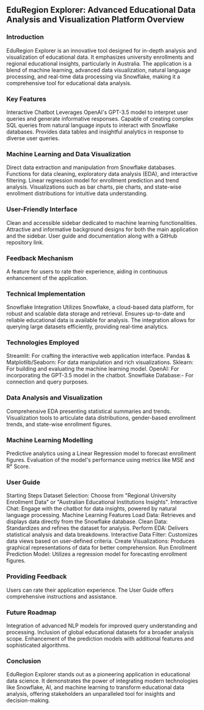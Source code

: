 ## EduRegion Explorer: Advanced Educational Data Analysis and Visualization Platform Overview
### Introduction 
EduRegion Explorer is an innovative tool designed for in-depth analysis and visualization of educational data. It emphasizes university enrollments and regional educational insights, particularly in Australia. The application is a blend of machine learning, advanced data visualization, natural language processing, and real-time data processing via Snowflake, making it a comprehensive tool for educational data analysis. 
### Key Features
 Interactive Chatbot Leverages OpenAI's GPT-3.5 model to interpret user queries and generate informative responses. Capable of creating complex SQL queries from natural language inputs to interact with Snowflake databases. Provides data tables and insightful analytics in response to diverse user queries. 
### Machine Learning and Data Visualization 
Direct data extraction and manipulation from Snowflake databases. Functions for data cleaning, exploratory data analysis (EDA), and interactive filtering.
 Linear regression model  for enrollment prediction and trend analysis. Visualizations such as bar charts, pie charts, and state-wise enrollment distributions for intuitive data understanding.
### User-Friendly Interface 
Clean and accessible sidebar dedicated to machine learning functionalities. Attractive and informative background designs for both the main application and the sidebar. User guide and documentation along with a GitHub repository link. 
### Feedback Mechanism 
A feature for users to rate their experience, aiding in continuous enhancement of the application.
### Technical Implementation 
Snowflake Integration Utilizes Snowflake, a cloud-based data platform, for robust and scalable data storage and retrieval. Ensures up-to-date and reliable educational data is available for analysis. The integration allows for querying large datasets efficiently, providing real-time analytics.
### Technologies Employed 
Streamlit: For crafting the interactive web application interface. 
Pandas & Matplotlib/Seaborn: For data manipulation and rich visualizations. Sklearn: For building and evaluating the machine learning model. 
OpenAI: For incorporating the GPT-3.5 model in the chatbot. 
Snowflake Database:- For connection and query purposes.
### Data Analysis and Visualization 
Comprehensive EDA presenting statistical summaries and trends. Visualization tools to articulate data distributions, gender-based enrollment trends, and state-wise enrollment figures. 
### Machine Learning Modelling 
Predictive analytics using a Linear Regression model to forecast enrollment figures. Evaluation of the model's performance using metrics like MSE and R² Score. 
### User Guide
Starting Steps 
Dataset Selection: Choose from "Regional University Enrollment Data" or "Australian Educational Institutions Insights". 
Interactive Chat: Engage with the chatbot for data insights, powered by natural language processing.
 Machine Learning Features Load Data: Retrieves and displays data directly from the Snowflake database. 
Clean Data: Standardizes and refines the dataset for analysis. 
Perform EDA: Delivers statistical analysis and data breakdowns.
 Interactive Data Filter: Customizes data views based on user-defined criteria. Create Visualizations: Produces graphical representations of data for better comprehension. 
Run Enrollment Prediction Model: Utilizes a regression model for forecasting enrollment figures. 
### Providing Feedback 
Users can rate their application experience. The User Guide offers comprehensive instructions and assistance.
### Future Roadmap 
Integration of advanced NLP models for improved query understanding and processing. Inclusion of global educational datasets for a broader analysis scope. Enhancement of the prediction models with additional features and sophisticated algorithms. 
### Conclusion 
EduRegion Explorer stands out as a pioneering application in educational data science. It demonstrates the power of integrating modern technologies like Snowflake, AI, and machine learning to transform educational data analysis, offering stakeholders an unparalleled tool for insights and decision-making.
